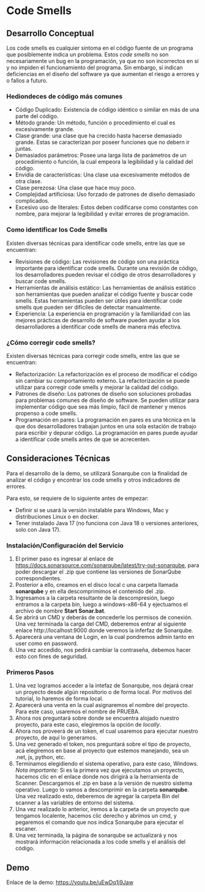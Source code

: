 # Code Smells
## Desarrollo Conceptual
Los code smells es cualquier sintoma en el código fuente de un programa que posiblemente indica un problema. Estos *code smells* no son necesariamente un bug en la programación, ya que no son incorrectos en sí y no impiden el funcionamiento del programa. Sin embargo, sí indican deficiencias en el diseño del software ya que aumentan el riesgo a errores y o fallos a futuro.

### Hediondeces de código más comunes
- Código Duplicado: Existencia de código idéntico o similar en más de una parte del código.
- Método grande: Un método, función o procedimiento el cual es excesivamente grande.
- Clase grande: una clase que ha crecido hasta hacerse demasiado grande. Estas se caracterizan por poseer funciones que no debern ir juntas.
- Demasiados parámetros: Posee una larga lista de parámetros de un procedimiento o función, la cual empeora la legibilidad y la calidad del código.
- Envidia de características: Una clase usa excesivamente métodos de otra clase.
- Clase perezosa: Una clase que hace muy poco.
- Complejidad artificiosa: Uso forzado de patrones de diseño demasiado complicados.
- Excesivo uso de literales: Estos deben codificarse como constantes con nombre, para mejorar la legibilidad y evitar errores de programación.

### Como identificar los Code Smells
Existen diversas técnicas para identificar code smells, entre las que se encuentran:

- Revisiones de código: Las revisiones de código son una práctica importante para identificar code smells. Durante una revisión de código, los desarrolladores pueden revisar el código de otros desarrolladores y buscar code smells.
- Herramientas de análisis estático: Las herramientas de análisis estático son herramientas que pueden analizar el código fuente y buscar code smells. Estas herramientas pueden ser útiles para identificar code smells que pueden ser difíciles de detectar manualmente.
- Experiencia: La experiencia en programación y la familiaridad con las mejores prácticas de desarrollo de software pueden ayudar a los desarrolladores a identificar code smells de manera más efectiva.

### ¿Cómo corregir code smells?

Existen diversas técnicas para corregir code smells, entre las que se encuentran:

- Refactorización: La refactorización es el proceso de modificar el código sin cambiar su comportamiento externo. La refactorización se puede utilizar para corregir code smells y mejorar la calidad del código.
- Patrones de diseño: Los patrones de diseño son soluciones probadas para problemas comunes de diseño de software. Se pueden utilizar para implementar código que sea más limpio, fácil de mantener y menos propenso a code smells.
- Programación en pares: La programación en pares es una técnica en la que dos desarrolladores trabajan juntos en una sola estación de trabajo para escribir y depurar código. La programación en pares puede ayudar a identificar code smells antes de que se acrecenten.

## Consideraciones Técnicas

Para el desarrollo de la demo, se utilizará Sonarqube con la finalidad de analizar el código y encontrar los code smells y otros indicadores de errores.

Para esto, se requiere de lo siguiente antes de empezar:
- Definir si se usará la versión instalable para Windows, Mac y distribuciones Linux o en docker.
- Tener instalado Java 17 (no funciona con Java 18 o versiones anteriores, solo con Java 17).

### Instalación/Configuración del Servicio

1. El primer paso es ingresar al enlace de https://docs.sonarsource.com/sonarqube/latest/try-out-sonarqube, para poder descargar el .zip que contiene las versiones de SonarQube correspondientes.
2. Posterior a ello, creamos en el disco local c una carpeta llamada __sonarqube__ y en ella descomprimimos el contenido del .zip.
3. Ingresamos a la carpeta resultante de la descompresión, luego entramos a la carpeta bin, luego a windows-x86-64 y ejectuamos el archivo de nombre __Start Sonar.bat__.
4. Se abrirá un CMD y deberás de concederle los permisos de conexión. Una vez terminada la carga del CMD, deberemos entrar al siguiente enlace http://localhost:9000 donde veremos la inferfaz de Sonarqube.
5. Aparecerá una ventana de Login, en la cual pondremos admin tanto en user como en password.
6. Una vez accedido, nos pedirá cambiar la contraseña, debemos hacer esto con fines de seguridad.

### Primeros Pasos
1. Una vez logramos acceder a la intefaz de Sonarqube, nos dejará crear un proyecto desde algún repositorio o de forma local. Por motivos del tutorial, lo haremos de forma local.
2. Aparecerá una venta en la cual asignaremos el nombre del proyecto. Para este caso, usaremos el nombre de PRUEBA.
3. Ahora nos preguntará sobre donde se encuentra alojado nuestro proyecto, para este caso, elegiremos la opción de *locally*.
4. Ahora nos proveerá de un token, el cual usaremos para ejecutar nuestro proyecto, de aquí lo generamos.
5. Una vez generado el token, nos preguntará sobre el tipo de proyecto, acá elegiremos en base al proyecto que estemos manejando, sea un .net, js, python, etc.
6. Terminamos elegidiendo el sistema operativo, para este caso, Windows.   
*Nota importante*: Si es la primera vez que ejecutamos un proyecto, hacemos clic en el enlace donde nos dirigirá a la herramienta de Scanner. Descargamos el .zip en base a la versión de nuestro sistema operativo. Luego lo vamos a descomprimir en la carpeta __sonarqube__. Una vez realizado esto, deberemos de agregar la carpeta Bin del scanner a las variables de entorno del sistema.
7. Una vez realizado lo anterior, iremos a la carpeta de un proyecto que tengamos localente, hacemos clic derecho y abrimos un cmd, y pegaremos el comando que nos indica Sonarqube para ejecutar el escaner.
8. Una vez terminada, la página de sonarqube se actualizará y nos mostrará información relacionada a los code smells y el análisis del código.
## Demo
Enlace de la demo: https://youtu.be/uEwDq1j9Jaw